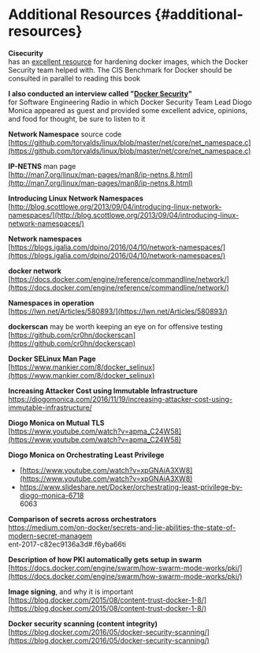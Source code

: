 # Additional Resources {#additional-resources}

**Cisecurity**  
has an [excellent resource](https://benchmarks.cisecurity.org/tools2/docker/CIS_Docker_1.13.0_Benchmark_v1.0.0.pdf) for hardening docker images, which the Docker Security team helped with. The CIS Benchmark for Docker should be consulted in parallel to reading this book

**I also conducted an interview called "[Docker Security](http://www.se-radio.net/2017/05/se-radio-episode-290-diogo-monica-on-docker-security/)"**  
for Software Engineering Radio in which Docker Security Team Lead Diogo Monica appeared as guest and provided some excellent advice, opinions, and food for thought, be sure to listen to it

**Network Namespace** source code  
[https://github.com/torvalds/linux/blob/master/net/core/net_namespace.c](https://github.com/torvalds/linux/blob/master/net/core/net_namespace.c)

**IP-NETNS** man page  
[http://man7.org/linux/man-pages/man8/ip-netns.8.html](http://man7.org/linux/man-pages/man8/ip-netns.8.html)

**Introducing Linux Network Namespaces**  
[http://blog.scottlowe.org/2013/09/04/introducing-linux-network-namespaces/](http://blog.scottlowe.org/2013/09/04/introducing-linux-network-namespaces/)

**Network namespaces**  
[https://blogs.igalia.com/dpino/2016/04/10/network-namespaces/](https://blogs.igalia.com/dpino/2016/04/10/network-namespaces/)

**docker network**  
[https://docs.docker.com/engine/reference/commandline/network/](https://docs.docker.com/engine/reference/commandline/network/)

**Namespaces in operation**  
[https://lwn.net/Articles/580893/](https://lwn.net/Articles/580893/)

**dockerscan** may be worth keeping an eye on for offensive testing  
[https://github.com/cr0hn/dockerscan](https://github.com/cr0hn/dockerscan)

**Docker SELinux Man Page**  
[https://www.mankier.com/8/docker_selinux](https://www.mankier.com/8/docker_selinux)

**Increasing Attacker Cost using Immutable Infrastructure**  
https://diogomonica.com/2016/11/19/increasing-attacker-cost-using-immutable-infrastructure/

**Diogo Monica on Mutual TLS**  
[https://www.youtube.com/watch?v=apma_C24W58](https://www.youtube.com/watch?v=apma_C24W58)

**Diogo Monica on Orchestrating Least Privilege**

* [https://www.youtube.com/watch?v=xpGNAiA3XW8](https://www.youtube.com/watch?v=xpGNAiA3XW8)
* https://www.slideshare.net/Docker/orchestrating-least-privilege-by-diogo-monica-6718  
6063

**Comparison of secrets across orchestrators**  
https://medium.com/on-docker/secrets-and-lie-abilities-the-state-of-modern-secret-managem  
ent-2017-c82ec9136a3d#.f6yba66ti

**Description of how PKI automatically gets setup in swarm**  
[https://docs.docker.com/engine/swarm/how-swarm-mode-works/pki/](https://docs.docker.com/engine/swarm/how-swarm-mode-works/pki/)

**Image signing**, and why it is important  
[https://blog.docker.com/2015/08/content-trust-docker-1-8/](https://blog.docker.com/2015/08/content-trust-docker-1-8/)

**Docker security scanning (content integrity)**  
[https://blog.docker.com/2016/05/docker-security-scanning/](https://blog.docker.com/2016/05/docker-security-scanning/)

